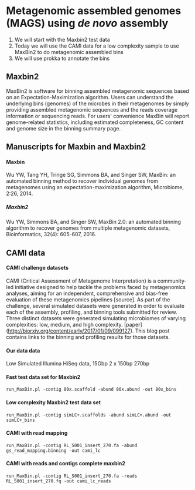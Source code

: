 # Metagenomic assembled genomes (MAGS) using *de novo* assembly

1. We will start with the Maxbin2 test data
2. Today we will use the CAMI data for a low complexity sample to use MaxBin2 to do metagenomic assembled bins
3. We will use prokka to annotate the bins

## Maxbin2
MaxBin2 is software for binning assembled metagenomic sequences based on an Expectation-Maximization algorithm. 
Users can understand the underlying bins (genomes) of the microbes in their metagenomes by simply providing assembled
metagenomic sequences and the reads coverage information or sequencing reads. For users' convenience MaxBin will report 
genome-related statistics, including estimated completeness, GC content and genome size in the binning summary page.

## Manuscripts for Maxbin and Maxbin2

#### Maxbin
Wu YW, Tang YH, Tringe SG, Simmons BA, and Singer SW, MaxBin: an automated binning method to recover individual 
genomes from metagenomes using an expectation-maximization algorithm, Microbiome, 2:26, 2014.

##### Maxbin2 
Wu YW, Simmons BA, and Singer SW, MaxBin 2.0: an automated binning algorithm to recover genomes 
from multiple metagenomic datasets, Bioinformatics, 32(4): 605-607, 2016.

## CAMI data

#### CAMI challenge datasets

CAMI (Critical Assessment of Metagenome Interpretation) is a community-led initiative designed to help tackle the 
problems faced by metagenomics analyses, aiming for an independent, comprehensive and bias-free evaluation of these 
metagenomics pipelines [source]. As part of the challenge, several simulated datasets were generated in order to evaluate 
each of the assembly, profiling, and binning tools submitted for review. Three distinct datasets were generated simulating 
microbiomes of varying complexities: low, medium, and high complexity.
[paper] (http://biorxiv.org/content/early/2017/01/09/099127). 
This blog post contains links to the binning and profiling results for those datasets.

#### Our data data
Low	Simulated Illumina HiSeq data, 15Gbp	2 x 150bp	270bp

#### Fast test data set for Maxbin2
```run_MaxBin.pl -contig 80x.scaffold -abund 80x.abund -out 80x_bins```

#### Low complexity Maxbin2 test data set
```run_MaxBin.pl -contig simLC+.scaffolds -abund simLC+.abund -out simLC+_bins```

#### CAMI with read mapping 
```run_MaxBin.pl -contig RL_S001_insert_270.fa -abund gs_read_mapping.binning -out cami_lc```

#### CAMI with reads and contigs complete maxbin2
```run_MaxBin.pl -contig RL_S001_insert_270.fa -reads RL_S001_insert_270.fq -out cami_lc_reads```
